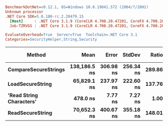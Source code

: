 ``` ini

BenchmarkDotNet=v0.12.1, OS=Windows 10.0.19041.572 (2004/?/20H1)
Unknown processor
.NET Core SDK=5.0.100-rc.2.20479.15
  [Host]     : .NET Core 3.1.9 (CoreCLR 4.700.20.47201, CoreFX 4.700.20.47203), X64 RyuJIT
  Job-TZRVGS : .NET Core 3.1.9 (CoreCLR 4.700.20.47201, CoreFX 4.700.20.47203), X64 RyuJIT

EvaluateOverhead=True  Server=True  Toolchain=.NET Core 3.1  
Categories=SecurityHelper,String,Security  

```
|                   Method |         Mean |     Error |    StdDev |  Ratio | RatioSD |  Gen 0 | Gen 1 | Gen 2 | Allocated |
|------------------------- |-------------:|----------:|----------:|-------:|--------:|-------:|------:|------:|----------:|
|     **CompareSecureStrings** | **138,186.5 ns** | **306.98 ns** | **256.34 ns** | **289.86** |    **4.17** |      **-** |     **-** |     **-** |     **656 B** |
|         **LoadSecureString** |  **65,829.1 ns** | **237.97 ns** | **222.60 ns** | **137.76** |    **2.08** |      **-** |     **-** |     **-** |     **256 B** |
| **&#39;Read String Characters&#39;** |     **478.0 ns** |   **7.77 ns** |   **7.27 ns** |   **1.00** |    **0.00** | **0.1717** |     **-** |     **-** |    **1632 B** |
|         **ReadSecureString** |  **70,652.3 ns** | **400.67 ns** | **355.18 ns** | **148.01** |    **2.17** |      **-** |     **-** |     **-** |     **328 B** |
